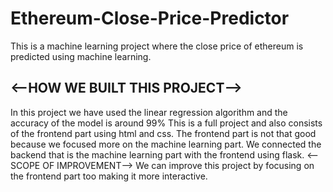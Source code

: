 # Ethereum-Close-Price-Predictor
This is a machine learning project where the close price of ethereum is predicted using machine learning.
## <--HOW WE BUILT THIS PROJECT-->
In this project we have used the linear regression algorithm and the accuracy of the model is around 99%
This is a full project and also consists of the frontend part using html and css.
The frontend part is not that good because we focused more on the machine learning part.
We connected the backend that is the machine learning part with the frontend using flask.
<--SCOPE OF IMPROVEMENT-->
We can improve this project by focusing on the frontend part too making it more interactive.
